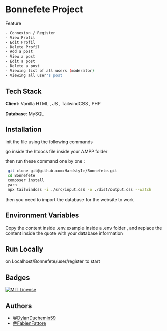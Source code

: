 # Bonnefete Project

Feature

```bash
- Connexion / Register
- View Profil
- Edit Profil
- Delete Profil
- Add a post
- View a post
- Edit a post
- Delete a post
- Viewing list of all users (moderator)
- Viewing all user's post
```

## Tech Stack

**Client:** Vanilla HTML , JS , TailwindCSS , PHP

**Database**: MySQL

## Installation

init the file using the following commands

go inside the htdocs file inside your AMPP folder

then run these command one by one :

```bash
 git clone git@github.com:HardstyIe/Bonnefete.git
 cd Bonnefete
 composer install
 yarn
 npx tailwindcss -i ./src/input.css -o ./dist/output.css --watch
```

then you need to import the database for the website to work

## Environment Variables

Copy the content inside .env.example inside a .env folder , and replace the content inside the quote with your database information

## Run Locally

on Localhost/Bonnefete/user/register to start

## Badges

[![MIT License](https://img.shields.io/badge/License-MIT-green.svg)](https://choosealicense.com/licenses/mit/)

## Authors

- [@DylanDuchemin59](https://www.github.com/HardstyIe)
- [@FabienFattore](https://www.github.com/FabienFattore)
